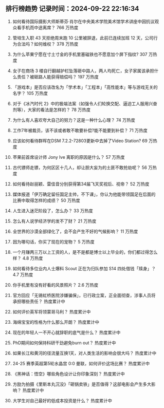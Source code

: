 
## 排行榜趋势 记录时间：2024-09-22 22:16:34
  
  1. 如何看待国际摄影大师斯蒂芬·肖尔在中央美术学院美术馆学术讲座中因抗议观众看手机而中途离席？ 766 万热度
    
  2. 管培生入职 43 天拒绝周末跑 10 公里被辞退，此前已连续加班 12 天，公司行为合法吗？如何维权？ 378 万热度
    
  3. 为什么苹果宁愿在寸土寸金的手机里塞磁铁也不愿意加个屏下指纹​​​? 307 万热度
    
  4. 女子在商场 3 楼自行翻越护栏坠落砸中路人，两人均死亡，女子家属该承担什么责任？被砸路人能获得赔偿吗？ 197 万热度
    
  5. 「游戏本」是否应该改名为「学术本」「工程本」「高性能本」等与游戏无关的名字？ 105 万热度
    
  6. 对于《冰汽时代 2》中的极端法案（如强令人们轮换交配、逼迫工人服用兴奋剂等），大家的看法是怎样的？ 78 万热度
    
  7. 为什么有人喜欢夸大自己的努力？这是一种什么心理？ 74 万热度
    
  8. 工作7年被裁员，该不该或者敢不敢要补偿?能不能要到补偿？ 71 万热度
    
  9. 应该如何看待群晖在DSM 7.2.2-72803更新中去掉了Video Station? 69 万热度
    
  10. 苹果前首席设计师 Jony Ive 离职的原因是什么？ 57 万热度
    
  11. 古代镖师走镖，为何区区十几人，却让胆大妄为的土匪不敢抢劫呢？ 56 万热度
    
  12. 如何看待赵丽颖、雷佳音分别获得第34届飞天奖视后、视帝？ 52 万热度
    
  13. 媒体报道「伊万确定留任国足主帅，不下课」，你认为他能带领国足在后面的比赛中取得怎样的成绩？ 50 万热度
    
  14. 人生进入迷茫阶段了，怎么办？ 33 万热度
    
  15. 怎么有人说学经济学的发不了财？ 21 万热度
    
  16. 全世界的沙漠全部绿化了，会不会产生不好的气候影响？ 11 万热度
    
  17. 因为哪句话，你买了现在的宠物？ 5 万热度
    
  18. 一个月赚两三万以上工资的人，是不是都是博士以上毕业的，你们都过得怎么样？ 4.8 万热度
    
  19. 如何看待多位业内人士爆料 Scout 正在为归队参加 S14 四处借钱「赎身」？ 4.7 万热度
    
  20. 你手机里有没有好看的风景照片？ 2.6 万热度
    
  21. 官方回应「无锡虹桥医院涉嫌骗保」，已行政立案，正全面彻查，涉事人员将承担哪些责任？ 热度累计中
    
  22. 如何评价英军将领蒙哥马利？ 热度累计中
    
  23. 海绵宝宝的性格为什么那么开朗？ 热度累计中
    
  24. 现在的年轻人一不开心就辞职的底气是什么？ 热度累计中
    
  25. PhD期间如何保持科研干劲避免burn out？ 热度累计中
    
  26. 如果长江和黄河的径流量互换1天，对人类生活的影响会很大吗？ 热度累计中
    
  27. 24-25 赛季英超第5轮水晶宫 0:0 曼联，如何评价这场比赛？ 热度累计中
    
  28. 《黑神话：悟空》哪些角色设计让你印象深刻？ 热度累计中
    
  29. 方励为拍摄《里斯本丸沉没》「砸锅卖铁」是否值得？这部电影会产生多大影响？ 热度累计中
    
  30. 大学生对自己最好的低成本投资是什么？ 热度累计中
    